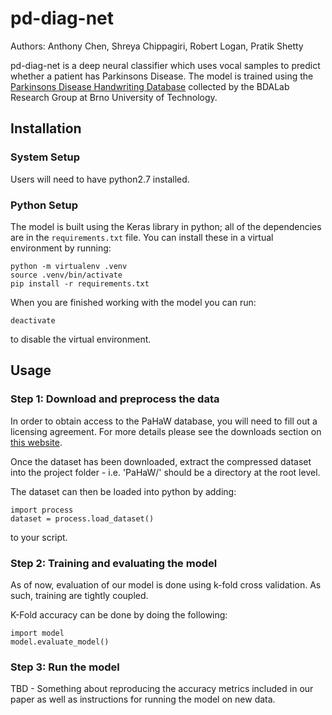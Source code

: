 pd-diag-net
===========

Authors: Anthony Chen, Shreya Chippagiri, Robert Logan, Pratik Shetty

pd-diag-net is a deep neural classifier which uses vocal samples to predict
whether a patient has Parkinsons Disease. The model is trained using the
[Parkinsons Disease Handwriting Database](http://bdalab.utko.feec.vutbr.cz/)
collected by the BDALab Research Group at Brno University of Technology.


Installation
------------

### System Setup
Users will need to have python2.7 installed.

### Python Setup
The model is built using the Keras library in python; all of the dependencies
are in the `requirements.txt` file. You can install these in a virtual
environment by running:
```
python -m virtualenv .venv
source .venv/bin/activate
pip install -r requirements.txt
```
When you are finished working with the model you can run:
```
deactivate
```
to disable the virtual environment.


Usage
-----

### Step 1: Download and preprocess the data
In order to obtain access to the PaHaW database, you will need to fill out a
licensing agreement. For more details please see the downloads section on
[this website](http://bdalab.utko.feec.vutbr.cz/).

Once the dataset has been downloaded, extract the compressed dataset into the
project folder - i.e. 'PaHaW/' should be a directory at the root level.

The dataset can then be loaded into python by adding:
```
import process
dataset = process.load_dataset()
```
to your script.

### Step 2: Training and evaluating the model
As of now, evaluation of our model is done using k-fold cross validation. As such, training
are tightly coupled. 

K-Fold accuracy can be done by doing the following:
```
import model
model.evaluate_model()
```


### Step 3: Run the model
TBD - Something about reproducing the accuracy metrics included in our paper as
well as instructions for running the model on new data.

